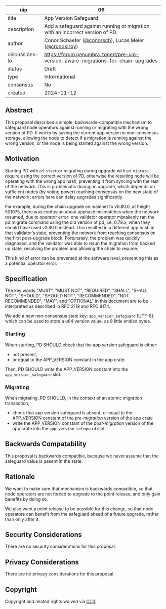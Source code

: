 | uip | 06 |
| - | - |
| title | App Version Safeguard |
| description | Add a safeguard against running or migration with an incorrect version of PD. |
| author | Conor Schaefer ([@conorsch](https://github.com/conorsch)), Lucas Meier ([@cronokirby](https://github.com/cronokirby)) |
| discussions-to | <https://forum.penumbra.zone/t/pre-uip-version-aware-migrations-for-chain-upgrades> |
| status | Draft |
| type | Informational |
| consensus | No |
| created | 2024-11-12 |

## Abstract

This proposal describes a simple, backwards-compatible mechanism to safeguard node operators
against running or migrating with the wrong version of PD.
It works by saving the current app version in non-consensus storage, allowing the node
to detect if a migration is running against the wrong version, or the node is being
started against the wrong version.

## Motivation

Starting PD with `pd start` or migrating during upgrade with `pd migrate` require using the
correct version of PD, otherwise the resulting node will be operating with the wrong app hash,
preventing it from syncing with the rest of the network.
This is problematic during an upgrade, which depends on sufficient nodes (by voting power)
reaching consensus on the new state of the network; errors here can delay upgrades
significantly.

For example, during the chain upgrade on mainnet to v0.80.0, at height 501975, there was confusion about apphash mismatches when the network resumed, due to operator error: one validator operator mistakenly ran the pd migrate command using the old version of pd, i.e. 0.79.x, when they should have used v0.80.0 instead.
This resulted in a different app hash in that validator’s state, preventing the network from reaching consensus on the first post-upgrade block.
Fortunately, the problem was quickly diagnosed, and the validator was able to rerun the migration from backed up state, resolving the problem and allowing the chain to resume.

This kind of error can be prevented at the software level, preventing this
as a potential operator error.

## Specification

The key words "MUST", "MUST NOT", "REQUIRED", "SHALL", "SHALL NOT", "SHOULD", "SHOULD NOT", "RECOMMENDED", "NOT RECOMMENDED", "MAY", and "OPTIONAL" in this document are to be interpreted as described in RFC 2119 and RFC 8174.

We add a new non-consensus state key: `app_version_safeguard` (UTF-8), which can be used
to store a u64 version value, as 8 little endian bytes.

### Starting

When starting, PD SHOULD check that the app version safeguard is either:

- not present,
- or equal to the APP_VERSION constant in the app crate.

Then, PD SHOULD write the APP_VERSION constant into the `app_version_safeguard` slot.

### Migrating

When migrating, PD SHOULD, in the context of an atomic migration transaction,

- check that app version safeguard is absent, or equal to the APP_VERSION constant of the *pre-migration* version of the app crate
- write the APP_VERSION constant of the *post-migration* version of the app crate into the `app_version_safeguard` slot.

## Backwards Compatability

This proposal is backwards compatible, because we never assume that the safeguard value is
pesent in the state.

## Rationale

We want to make sure that mechanism is backwards compatible, so that node operators
are not forced to upgrade to the point release, and only gain benefits by doing so.

We also want a point release to be possible for this change, so that node operators can benefit
from the safeguard ahead of a future upgrade, rather than only after it.

## Security Considerations

There are no security considerations for this proposal.

## Privacy Considerations

There are no privacy considerations for this proposal.

## Copyright

Copyright and related rights waived via [CC0](https://github.com/penumbra-zone/UIPs/blob/main/LICENSE).
